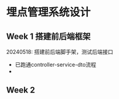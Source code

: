 # 埋点管理系统设计

## Week 1 搭建前后端框架

20240518: 搭建前后端脚手架，测试后端接口

- 已跑通controller-service-dto流程
- 



## Week 2